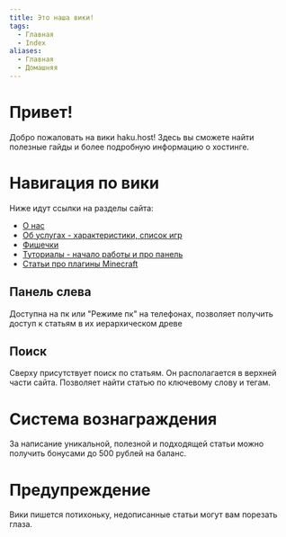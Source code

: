 ```yaml
---
title: Это наша вики!
tags:
  - Главная
  - Index
aliases:
  - Главная
  - Домашняя
---
```



# Привет!
Добро пожаловать на вики haku.host!
Здесь вы сможете найти полезные гайды и более подробную информацию о хостинге.



# Навигация по вики
Ниже идут ссылки на разделы сайта:
- [О нас](/about/)
- [Об услугах - характеристики, список игр](/services/)
- [Фишечки](/features/)
- [Туториалы - начало работы и про панель](/guides/)
- [Статьи про плагины Minecraft](/mc-plugins/)
## Панель слева
Доступна на пк или "Режиме пк" на телефонах, позволяет получить доступ к статьям в их иерархическом древе


## Поиск
Сверху присутствует поиск по статьям. Он располагается в верхней части сайта.
Позволяет найти статью по ключевому слову и тегам.



# Система вознаграждения
За написание уникальной, полезной и подходящей статьи можно получить бонусами до 500 рублей на баланс.

# Предупреждение
Вики пишется потихоньку, недописанные статьи могут вам порезать глаза.
